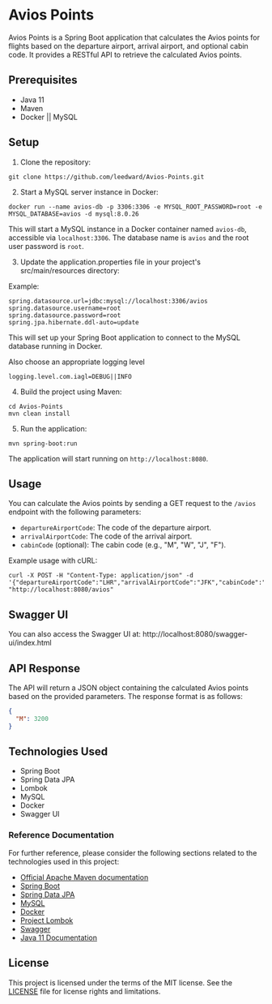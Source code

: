 # Avios Points

Avios Points is a Spring Boot application that calculates the Avios points for flights based on the departure airport, arrival airport, and optional cabin code. It provides a RESTful API to retrieve the calculated Avios points.

## Prerequisites

- Java 11
- Maven
- Docker || MySQL

## Setup

1. Clone the repository:

```
git clone https://github.com/leedward/Avios-Points.git
```

2. Start a MySQL server instance in Docker:

```
docker run --name avios-db -p 3306:3306 -e MYSQL_ROOT_PASSWORD=root -e MYSQL_DATABASE=avios -d mysql:8.0.26
```

This will start a MySQL instance in a Docker container named `avios-db`, accessible via `localhost:3306`. The database name is `avios` and the root user password is `root`.

3. Update the application.properties file in your project's src/main/resources directory:

Example:
```
spring.datasource.url=jdbc:mysql://localhost:3306/avios
spring.datasource.username=root
spring.datasource.password=root
spring.jpa.hibernate.ddl-auto=update
```

This will set up your Spring Boot application to connect to the MySQL database running in Docker.

Also choose an appropriate logging level

```
logging.level.com.iagl=DEBUG||INFO
```

4. Build the project using Maven:

```
cd Avios-Points
mvn clean install
```

5. Run the application:

```
mvn spring-boot:run
```

The application will start running on `http://localhost:8080`.

## Usage

You can calculate the Avios points by sending a GET request to the `/avios` endpoint with the following parameters:

- `departureAirportCode`: The code of the departure airport.
- `arrivalAirportCode`: The code of the arrival airport.
- `cabinCode` (optional): The cabin code (e.g., "M", "W", "J", "F").

Example usage with cURL:

```
curl -X POST -H "Content-Type: application/json" -d '{"departureAirportCode":"LHR","arrivalAirportCode":"JFK","cabinCode":"M"}' "http://localhost:8080/avios"
```

## Swagger UI
You can also access the Swagger UI at:
http://localhost:8080/swagger-ui/index.html

## API Response

The API will return a JSON object containing the calculated Avios points based on the provided parameters. The response format is as follows:

```json
{
  "M": 3200
}
```

## Technologies Used

- Spring Boot
- Spring Data JPA
- Lombok
- MySQL
- Docker
- Swagger UI

### Reference Documentation

For further reference, please consider the following sections related to the technologies used in this project:

* [Official Apache Maven documentation](https://maven.apache.org/guides/index.html)
* [Spring Boot](https://spring.io/projects/spring-boot)
* [Spring Data JPA](https://spring.io/projects/spring-data-jpa)
* [MySQL](https://dev.mysql.com/doc/)
* [Docker](https://docs.docker.com/)
* [Project Lombok](https://projectlombok.org/features/all)
* [Swagger](https://swagger.io/docs/)
* [Java 11 Documentation](https://docs.oracle.com/en/java/javase/11/)

## License

This project is licensed under the terms of the MIT license. See the [LICENSE](LICENSE.md) file for license rights and limitations.


